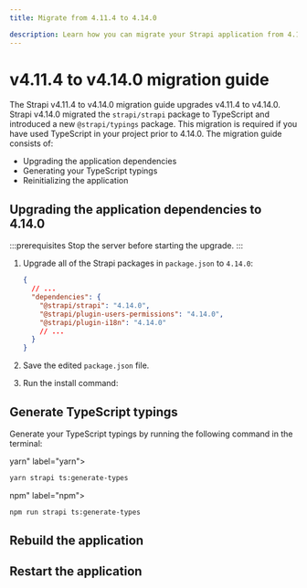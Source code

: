 ```yaml
---
title: Migrate from 4.11.4 to 4.14.0

description: Learn how you can migrate your Strapi application from 4.14.0 to 4.14.0.
---
```







# v4.11.4 to v4.14.0 migration guide

The Strapi v4.11.4 to v4.14.0 migration guide upgrades v4.11.4 to v4.14.0. Strapi v4.14.0 migrated the `strapi/strapi` package to TypeScript and introduced a new `@strapi/typings` package. This migration is required if you have used TypeScript in your project prior to 4.14.0. The migration guide consists of:

- Upgrading the application dependencies
- Generating your TypeScript typings
- Reinitializing the application




## Upgrading the application dependencies to 4.14.0

:::prerequisites
Stop the server before starting the upgrade.
:::

1. Upgrade all of the Strapi packages in `package.json` to `4.14.0`:

   ```json title="path: package.json"
   {
     // ...
     "dependencies": {
       "@strapi/strapi": "4.14.0",
       "@strapi/plugin-users-permissions": "4.14.0",
       "@strapi/plugin-i18n": "4.14.0"
       // ...
     }
   }
   ```

2. Save the edited `package.json` file.

3. Run the install command:
   

## Generate TypeScript typings

Generate your TypeScript typings by running the following command in the terminal:



yarn" label="yarn">

```bash
yarn strapi ts:generate-types
```



npm" label="npm">

```bash
npm run strapi ts:generate-types
```





## Rebuild the application



## Restart the application


